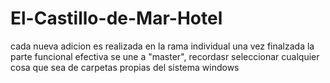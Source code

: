 # El-Castillo-de-Mar-Hotel
cada nueva adicion es realizada en la rama individual una vez finalzada la parte funcional efectiva se une a "master", recordasr seleccionar
cualquier cosa que sea de carpetas propias del sistema windows
